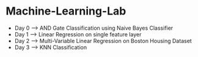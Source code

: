 # Machine-Learning-Lab

- Day 0 --> AND Gate Classification using Naive Bayes Classifier
- Day 1 --> Linear Regression on single feature layer
- Day 2 --> Multi-Variable Linear Regression on Boston Housing Dataset
- Day 3 --> KNN Classification